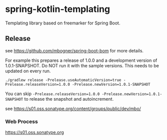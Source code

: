 # spring-kotlin-templating

Templating library based on freemarker for Spring Boot.

## Release

see https://github.com/mbogner/spring-boot-bom for more details.

For example this prepares a release of 1.0.0 and a development version of 1.0.1-SNAPSHOT.
Do NOT run it with the sample versions. This needs to be updated on every run.

```shell
./gradlew release -Prelease.useAutomaticVersion=true -Prelease.releaseVersion=1.0.0 -Prelease.newVersion=1.0.1-SNAPSHOT
```

You can skip `-Prelease.releaseVersion=1.0.0 -Prelease.newVersion=1.0.1-SNAPSHOT` to release the snapshot and
autoincrement.

see https://s01.oss.sonatype.org/content/groups/public/dev/mbo/

### Web Process

https://s01.oss.sonatype.org